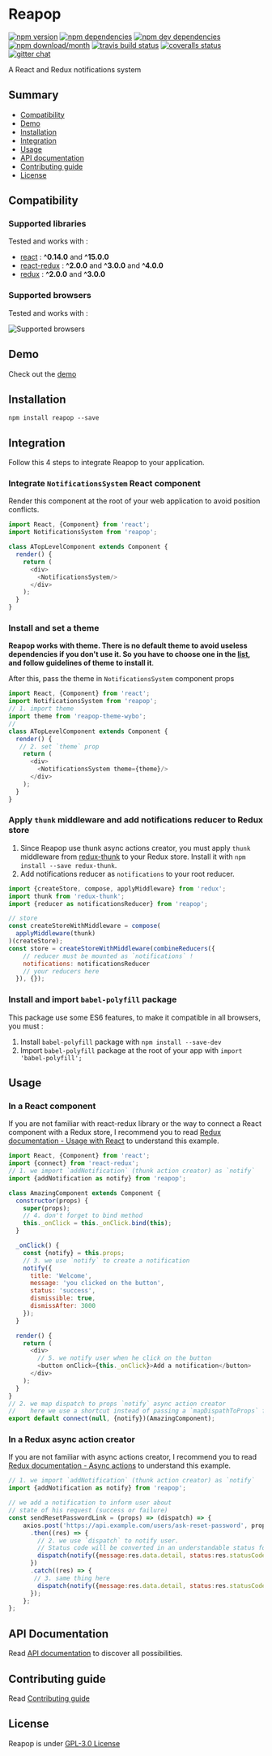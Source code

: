 # Reapop
[![npm version](https://img.shields.io/npm/v/reapop.svg?style=flat-square)](https://www.npmjs.com/package/reapop) [![npm dependencies](https://img.shields.io/david/LouisBarranqueiro/reapop.svg?style=flat-square)](https://www.npmjs.com/package/reapop) [![npm dev dependencies](https://img.shields.io/david/dev/LouisBarranqueiro/reapop.svg?style=flat-square)](https://www.npmjs.com/package/reapop) [![npm download/month](https://img.shields.io/npm/dm/reapop.svg?style=flat-square)](https://www.npmjs.com/package/reapop) [![travis build status](https://img.shields.io/travis/LouisBarranqueiro/reapop/master.svg?style=flat-square)](https://travis-ci.org/LouisBarranqueiro/reapop) [![coveralls status](https://img.shields.io/coveralls/LouisBarranqueiro/reapop.svg?style=flat-square)](https://coveralls.io/github/LouisBarranqueiro/reapop) [![gitter chat](https://img.shields.io/gitter/room/LouisBarranqueiro/reapop.svg?style=flat-square)](https://gitter.im/LouisBarranqueiro/reapop)
  
A React and Redux notifications system

## Summary

* [Compatibility](#compatibility)
* [Demo](#demo)
* [Installation](#installation)
* [Integration](#integration)
* [Usage](#usage)
* [API documentation](#api-documentation)
* [Contributing guide](#contributing-guide)
* [License](#license)

## Compatibility

### Supported libraries

Tested and works with :

- [react](https://github.com/facebook/react) : **^0.14.0** and **^15.0.0**
- [react-redux](https://github.com/reactjs/react-redux) : **^2.0.0** and **^3.0.0** and **^4.0.0**
- [redux](https://github.com/reactjs/redux) : **^2.0.0** and **^3.0.0**

### Supported browsers

Tested and works with :

![Supported browsers](https://reapop.s3.eu-central-1.amazonaws.com/v0.2.0-supported-browsers.jpg)

## Demo

Check out the [demo](http://louisbarranqueiro.github.io/reapop/)

## Installation

```
npm install reapop --save
```

## Integration

Follow this 4 steps to integrate Reapop to your application.

### Integrate `NotificationsSystem` React component

Render this component at the root of your web application to avoid position conflicts.

``` js
import React, {Component} from 'react';
import NotificationsSystem from 'reapop';

class ATopLevelComponent extends Component {
  render() { 
    return (
      <div>
        <NotificationsSystem/>
      </div>
    );
  }
}
```

### Install and set a theme

**Reapop works with theme. There is no default theme to avoid useless dependencies if you don't use it. So you have to choose one in the [list](https://github.com/LouisBarranqueiro/reapop/blob/master/docs/api.md#themes-list), and follow guidelines of theme to install it**.

After this, pass the theme in `NotificationsSystem` component props

``` js
import React, {Component} from 'react';
import NotificationsSystem from 'reapop';
// 1. import theme
import theme from 'reapop-theme-wybo';
// 
class ATopLevelComponent extends Component {
  render() { 
   // 2. set `theme` prop
    return (
      <div>
        <NotificationsSystem theme={theme}/>
      </div>
    );
  }
}
```

### Apply `thunk` middleware and add notifications reducer to Redux store

1. Since Reapop use thunk async actions creator, you must apply `thunk` middleware from [redux-thunk](https://github.com/gaearon/redux-thunk) to your Redux store. Install it with `npm install --save redux-thunk`.
2. Add notifications reducer as `notifications` to your root reducer.


``` js
import {createStore, compose, applyMiddleware} from 'redux';
import thunk from 'redux-thunk';
import {reducer as notificationsReducer} from 'reapop';

// store
const createStoreWithMiddleware = compose(
  applyMiddleware(thunk)
)(createStore);
const store = createStoreWithMiddleware(combineReducers({
    // reducer must be mounted as `notifications` !
    notifications: notificationsReducer
    // your reducers here
  }), {});
```

### Install and import `babel-polyfill` package

This package use some ES6 features, to make it compatible in all browsers, you must :

1. Install `babel-polyfill` package with `npm install --save-dev`
2. Import `babel-polyfill` package at the root of your app with `import 'babel-polyfill';`


## Usage

### In a React component

If you are not familiar with react-redux library or the way to connect a React component with a Redux store, I recommend you to read [Redux documentation - Usage with React](http://redux.js.org/docs/advanced/UsageWithReact.html) to understand this example.

``` js
import React, {Component} from 'react';
import {connect} from 'react-redux';
// 1. we import `addNotification` (thunk action creator) as `notify`
import {addNotification as notify} from 'reapop';

class AmazingComponent extends Component {
  constructor(props) {
    super(props);
    // 4. don't forget to bind method
    this._onClick = this._onClick.bind(this);
  }

  _onClick() {
    const {notify} = this.props;
    // 3. we use `notify` to create a notification 
    notify({
      title: 'Welcome',
      message: 'you clicked on the button',
      status: 'success',
      dismissible: true,
      dismissAfter: 3000
    });
  }

  render() {
    return (
      <div>
        // 5. we notify user when he click on the button
        <button onClick={this._onClick}>Add a notification</button>
      </div>
    );
  }
}
// 2. we map dispatch to props `notify` async action creator
//    here we use a shortcut instead of passing a `mapDispathToProps` function
export default connect(null, {notify})(AmazingComponent);
```

### In a Redux async action creator

If you are not familiar with async actions creator, I recommend you to read [Redux documentation - Async actions](http://redux.js.org/docs/advanced/AsyncActions.html) to understand this example.

``` js
// 1. we import `addNotification` (thunk action creator) as `notify`
import {addNotification as notify} from 'reapop';

// we add a notification to inform user about
// state of his request (success or failure) 
const sendResetPasswordLink = (props) => (dispatch) => {
    axios.post('https://api.example.com/users/ask-reset-password', props)
      .then((res) => {
        // 2. we use `dispatch` to notify user.
        // Status code will be converted in an understandable status for the React component
        dispatch(notify({message:res.data.detail, status:res.statusCode}));
      })
      .catch((res) => {
       // 3. same thing here
        dispatch(notify({message:res.data.detail, status:res.statusCode}));
      });
    };
};
```

## API Documentation

Read [API documentation](https://github.com/LouisBarranqueiro/reapop/blob/master/docs/api.md) to discover all possibilities.

## Contributing guide

Read [Contributing guide](https://github.com/LouisBarranqueiro/reapop/blob/master/.github/.CONTRIBUTING.md)

## License 

Reapop is under [GPL-3.0 License](https://github.com/LouisBarranqueiro/reapop/blob/master/LICENSE)
